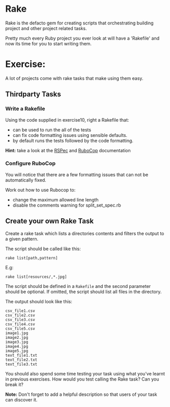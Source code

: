 # Rake
Rake is the defacto gem for creating scripts that orchestrating building project and other project related tasks.

Pretty much every Ruby project you ever look at will have a 'Rakefile' and now its time for you to start writing them.

# Exercise:
A lot of projects come with rake tasks that make using them easy.

## Thirdparty Tasks
### Write a Rakefile
Using the code supplied in exercise10, right a Rakefile that:

- can be used to run the all of the tests
- can fix code formatting issues using sensible defaults.
- by default runs the tests followed by the code formatting.

**Hint:** take a look at the [RSPec](https://www.relishapp.com/rspec/rspec-core/docs/command-line/rake-task) and [RuboCop](https://github.com/bbatsov/rubocop) documentation

### Configure RuboCop
You will notice that there are a few formatting issues that can not be automatically fixed.

Work out how to use Rubocop to:

- change the maximum allowed line length
- disable the comments warning for split_set_spec.rb

## Create your own Rake Task

Create a rake task which lists a directories contents and filters the output to a given pattern.

The script should be called like this:

```
rake list[path,pattern]
```

E.g:

```
rake list[resources/,*.jpg]
```

The script should be defined in a `Rakefile` and the second parameter should be optional. If omitted, the script should list all files in the directory.

The output should look like this:

```
csv_file1.csv
csv_file2.csv
csv_file3.csv
csv_file4.csv
csv_file5.csv
image1.jpg
image2.jpg
image3.jpg
image4.jpg
image5.jpg
text_file1.txt
text_file2.txt
text_file3.txt
```

You should also spend some time testing your task using what you've learnt in previous exercises. How would you test calling the Rake task? Can you break it?

**Note:** Don't forget to add a helpful description so that users of your task can discover it.


